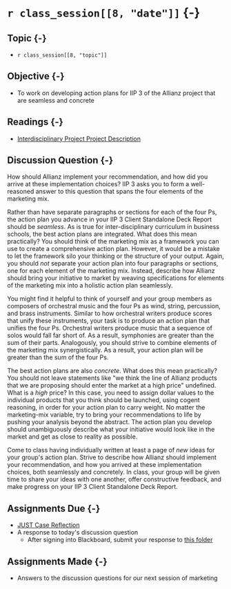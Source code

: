 # `r class_session[[8, "date"]]` {-}

## Topic {-}

- `r class_session[[8, "topic"]]`

## Objective {-}

- To work on developing action plans for IIP 3 of the Allianz project that are
seamless and concrete

## Readings {-}

- [Interdisciplinary Project Project Description][]

## Discussion Question {-}

How should Allianz implement your recommendation, and how did you arrive at
these implementation choices? IIP 3 asks you to form a well-reasoned answer to
this question that spans the four elements of the marketing mix.

Rather than have separate paragraphs or sections for each of the four Ps, the
action plan you advance in your IIP 3 Client Standalone Deck Report should be
*seamless*. As is true for inter-disciplinary curriculum in business schools,
the best action plans are integrated. What does this mean practically? You
should think of the marketing mix as a framework you can use to create a
comprehensive action plan. However, it would be a mistake to let the framework
silo your thinking or the structure of your output. Again, you should *not*
separate your action plan into four paragraphs or sections, one for each element
of the marketing mix. Instead, describe how Allianz should bring your initiative
to market by weaving specifications for elements of the marketing mix into a
holistic action plan seamlessly.

You might find it helpful to think of yourself and your group members as
composers of orchestral music and the four Ps as wind, string, percussion, and
brass instruments. Similar to how orchestral writers produce scores that unify
these instruments, your task is to produce an action plan that unifies the four
Ps. Orchestral writers produce music that a sequence of solos would fall far
short of. As a result, symphonies are greater than the sum of their parts.
Analogously, you should strive to combine elements of the marketing mix
synergistically. As a result, your action plan will be greater than the sum of
the four Ps.

The best action plans are also *concrete*. What does this mean practically? You
should not leave statements like "we think the line of Allianz products that we
are proposing should enter the market at a high price" undefined. What is a
*high* price? In this case, you need to assign dollar values to the individual
products that you think should be launched, using cogent reasoning, in order for
your action plan to carry weight. No matter the marketing-mix variable, try to
bring your recommendations to life by pushing your analysis beyond the abstract.
The action plan you develop should unambiguously describe what your initiative
would look like in the market and get as close to reality as possible.

Come to class having individually written at least a page of *new* ideas for
your group's action plan. Strive to describe how Allianz should implement your
recommendation, and how you arrived at these implementation choices, both
seamlessly and concretely. In class, your group will be given time to share your
ideas with one another, offer constructive feedback, and make progress on your
IIP 3 Client Standalone Deck Report.

## Assignments Due {-}

- [JUST Case Reflection][just-case-reflection]  
- A response to today's discussion question
    - After signing into Blackboard, submit your response to [this
    folder][discussion-questions-submission-08]

## Assignments Made {-}

- Answers to the discussion questions for our next session of marketing

[discussion-questions-submission-08]: https://blackboard.comm.virginia.edu/webapps/assignment/uploadAssignment?content_id=_191697_1&course_id=_3493_1
[Interdisciplinary Project Project Description]: https://blackboard.comm.virginia.edu/bbcswebdav/pid-195259-dt-content-rid-1803855_1/xid-1803855_1
[just-case-reflection]: https://forms.gle/S6ddmkJJcT3DnVML7